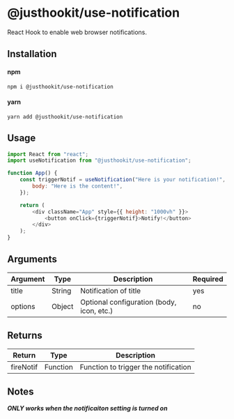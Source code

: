 # @justhookit/use-notification
React Hook to enable web browser notifications.

## Installation

#### npm
`npm i @justhookit/use-notification`

#### yarn
`yarn add @justhookit/use-notification`

## Usage
```js
import React from "react";
import useNotification from "@justhookit/use-notification";

function App() {
	const triggerNotif = useNotification("Here is your notification!", {
		body: "Here is the content!",
	});

	return (
		<div className="App" style={{ height: "1000vh" }}>
			<button onClick={triggerNotif}>Notify!</button>
		</div>
	);
}
```

## Arguments
| Argument | Type   | Description              					| Required |
|----------|--------|-------------------------------------------|----------|
| title    | String | Notification of title 					| yes      |
| options  | Object | Optional configuration (body, icon, etc.) | no       |

## Returns
| Return    | Type     | Description                          |
|-----------|----------|--------------------------------------|
| fireNotif | Function | Function to trigger the notification |

## Notes
***ONLY works when the notificaiton setting is turned on***